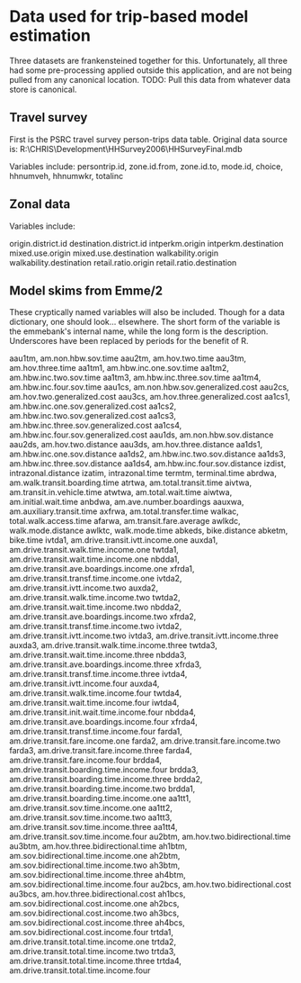 # Data used for trip-based model estimation
Three datasets are frankensteined together for this. Unfortunately, all three had some pre-processing applied outside this application, and are not being pulled from any canonical location. TODO: Pull this data from whatever data store is canonical.

## Travel survey
First is the PSRC travel survey person-trips data table. Original data source is:
R:\CHRIS\Development\HHSurvey2006\HHSurveyFinal.mdb

Variables include:
persontrip.id, zone.id.from, zone.id.to, mode.id, choice, hhnumveh, hhnumwkr, totalinc

## Zonal data
Variables include:

origin.district.id
destination.district.id
intperkm.origin
intperkm.destination
mixed.use.origin
mixed.use.destination	walkability.origin
walkability.destination
retail.ratio.origin
retail.ratio.destination

## Model skims from Emme/2
These cryptically named variables will also be included. Though for a
data dictionary, one should look... elsewhere. The short form of the
variable is the emmebank's internal name, while the long form is the
description. Underscores have been replaced by periods for the benefit
of R.

aau1tm, am.non.hbw.sov.time
aau2tm, am.hov.two.time
aau3tm, am.hov.three.time
aa1tm1, am.hbw.inc.one.sov.time
aa1tm2, am.hbw.inc.two.sov.time
aa1tm3, am.hbw.inc.three.sov.time
aa1tm4, am.hbw.inc.four.sov.time
aau1cs, am.non.hbw.sov.generalized.cost
aau2cs, am.hov.two.generalized.cost
aau3cs, am.hov.three.generalized.cost
aa1cs1, am.hbw.inc.one.sov.generalized.cost
aa1cs2, am.hbw.inc.two.sov.generalized.cost
aa1cs3, am.hbw.inc.three.sov.generalized.cost
aa1cs4, am.hbw.inc.four.sov.generalized.cost
aau1ds, am.non.hbw.sov.distance
aau2ds, am.hov.two.distance
aau3ds, am.hov.three.distance
aa1ds1, am.hbw.inc.one.sov.distance
aa1ds2, am.hbw.inc.two.sov.distance
aa1ds3, am.hbw.inc.three.sov.distance
aa1ds4, am.hbw.inc.four.sov.distance
izdist, intrazonal.distance
izatim, intrazonal.time
termtm, terminal.time
abrdwa, am.walk.transit.boarding.time
atrtwa, am.total.transit.time
aivtwa, am.transit.in.vehicle.time
atwtwa, am.total.wait.time
aiwtwa, am.initial.wait.time
anbdwa, am.ave.number.boardings
aauxwa, am.auxiliary.transit.time
axfrwa, am.total.transfer.time
walkac, total.walk.access.time
afarwa, am.transit.fare.average
awlkdc, walk.mode.distance
awlktc, walk.mode.time
abkeds, bike.distance
abketm, bike.time
ivtda1, am.drive.transit.ivtt.income.one
auxda1, am.drive.transit.walk.time.income.one
twtda1, am.drive.transit.wait.time.income.one
nbdda1, am.drive.transit.ave.boardings.income.one
xfrda1, am.drive.transit.transf.time.income.one
ivtda2, am.drive.transit.ivtt.income.two
auxda2, am.drive.transit.walk.time.income.two
twtda2, am.drive.transit.wait.time.income.two
nbdda2, am.drive.transit.ave.boardings.income.two
xfrda2, am.drive.transit.transf.time.income.two
ivtda2, am.drive.transit.ivtt.income.two
ivtda3, am.drive.transit.ivtt.income.three
auxda3, am.drive.transit.walk.time.income.three
twtda3, am.drive.transit.wait.time.income.three
nbdda3, am.drive.transit.ave.boardings.income.three
xfrda3, am.drive.transit.transf.time.income.three
ivtda4, am.drive.transit.ivtt.income.four
auxda4, am.drive.transit.walk.time.income.four
twtda4, am.drive.transit.wait.time.income.four
iwtda4, am.drive.transit.init.wait.time.income.four
nbdda4, am.drive.transit.ave.boardings.income.four
xfrda4, am.drive.transit.transf.time.income.four
farda1, am.drive.transit.fare.income.one
farda2, am.drive.transit.fare.income.two
farda3, am.drive.transit.fare.income.three
farda4, am.drive.transit.fare.income.four
brdda4, am.drive.transit.boarding.time.income.four
brdda3, am.drive.transit.boarding.time.income.three
brdda2, am.drive.transit.boarding.time.income.two
brdda1, am.drive.transit.boarding.time.income.one
aa1tt1, am.drive.transit.sov.time.income.one
aa1tt2, am.drive.transit.sov.time.income.two
aa1tt3, am.drive.transit.sov.time.income.three
aa1tt4, am.drive.transit.sov.time.income.four
au2btm, am.hov.two.bidirectional.time
au3btm, am.hov.three.bidirectional.time
ah1btm, am.sov.bidirectional.time.income.one
ah2btm, am.sov.bidirectional.time.income.two
ah3btm, am.sov.bidirectional.time.income.three
ah4btm, am.sov.bidirectional.time.income.four
au2bcs, am.hov.two.bidirectional.cost
au3bcs, am.hov.three.bidirectional.cost
ah1bcs, am.sov.bidirectional.cost.income.one
ah2bcs, am.sov.bidirectional.cost.income.two
ah3bcs, am.sov.bidirectional.cost.income.three
ah4bcs, am.sov.bidirectional.cost.income.four
trtda1, am.drive.transit.total.time.income.one
trtda2, am.drive.transit.total.time.income.two
trtda3, am.drive.transit.total.time.income.three
trtda4, am.drive.transit.total.time.income.four
